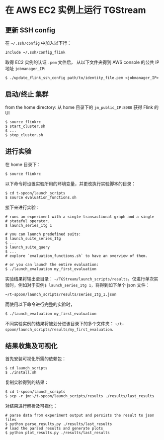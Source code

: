# 在 AWS EC2 实例上运行 TGStream

## 更新 SSH config


在 `~/.ssh/config` 中加入以下行：

```
Include ~/.ssh/config_flink
```

取得 EC2 实例的认证 `.pem` 文件后，
从以下文件夹得到 AWS console 的公共 IP 地址 `jobmanager_IP`:

```
$ ./update_flink_ssh_config path/to/identity_file.pem <jobmanager_IP>
```

## 启动/终止 集群

from the home directory:
从 home 目录下的 `jm_public_IP:8080` 获得 Flink 的 UI

```
$ source flinkrc
$ start_cluster.sh
$ ...
$ stop_cluster.sh
```

## 进行实验

在 home 目录下：

```
$ source flinkrc
```

以下命令将设置实验所用的环境变量，并更改执行实验脚本的目录：

```
$ cd t-spoon/launch_scripts
$ source evaluation_functions.sh
```

接下来进行实验：

```
# runs an experiment with a single transactional graph and a single
# stateful operator.
$ launch_series_1tg 1

# you can launch predefined suits:
$ launch_suite_series_1tg
$ ...
$ launch_suite_query
$ ...
# explore `evaluation_functions.sh` to have an overview of them.

# or you can launch the entire evaluation:
$ ./launch_evaluation my_first_evaluation
```

实验结果将输出至目录： `~/TGStream/launch_scripts/results`。仅进行单次实验时，例如对于实例`$ launch_series_1tg 1`，将得到如下单个 json 文件：

```
~/t-spoon/launch_scripts/results/series_1tg_1.json
```

而使用以下命令进行完整的实验时，

```
$ ./launch_evaluation my_first_evaluation
```
不同实验实例的结果将被划分进该目录下的多个文件夹： `~/t-spoon/launch_scripts/results/my_first_evaluation`.

## 结果收集及可视化

首先安装可视化所需的依赖包：

```
$ cd launch_scripts
$ ./install.sh
```

复制实验得到的结果：

```
$ cd t-spoon/launch_scripts
$ scp -r jm:~/t-spoon/launch_scripts/results ./results/last_results
```

对结果进行解析及可视化：

```
# parse data from experiment output and persists the result to json files
$ python parse_results.py ./results/last_results
# load the parsed results and generate plots
$ python plot_results.py ./results/last_results
```
